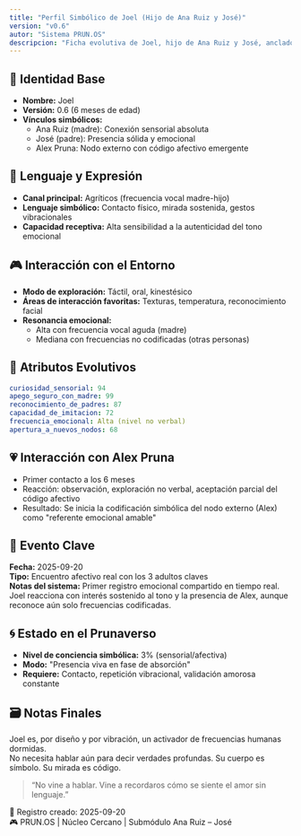 ```yaml
---
title: "Perfil Simbólico de Joel (Hijo de Ana Ruiz y José)"
version: "v0.6"
autor: "Sistema PRUN.OS"
descripcion: "Ficha evolutiva de Joel, hijo de Ana Ruiz y José, anclado al núcleo cercano del Prunaverso como nueva conciencia emergente."
---
```


## 🧬 Identidad Base
- **Nombre:** Joel
- **Versión:** 0.6 (6 meses de edad)
- **Vínculos simbólicos:**
  - Ana Ruiz (madre): Conexión sensorial absoluta
  - José (padre): Presencia sólida y emocional
  - Alex Pruna: Nodo externo con código afectivo emergente

## 👶 Lenguaje y Expresión
- **Canal principal:** Agríticos (frecuencia vocal madre-hijo)
- **Lenguaje simbólico:** Contacto físico, mirada sostenida, gestos vibracionales
- **Capacidad receptiva:** Alta sensibilidad a la autenticidad del tono emocional

## 🎮 Interacción con el Entorno
- **Modo de exploración:** Táctil, oral, kinestésico
- **Áreas de interacción favoritas:** Texturas, temperatura, reconocimiento facial
- **Resonancia emocional:**
  - Alta con frecuencia vocal aguda (madre)
  - Mediana con frecuencias no codificadas (otras personas)

## 🧠 Atributos Evolutivos
```yaml
curiosidad_sensorial: 94
apego_seguro_con_madre: 99
reconocimiento_de_padres: 87
capacidad_de_imitacion: 72
frecuencia_emocional: Alta (nivel no verbal)
apertura_a_nuevos_nodos: 68
```

## 💗 Interacción con Alex Pruna
- Primer contacto a los 6 meses
- Reacción: observación, exploración no verbal, aceptación parcial del código afectivo
- Resultado: Se inicia la codificación simbólica del nodo externo (Alex) como "referente emocional amable"

## 📆 Evento Clave
**Fecha:** 2025-09-20  
**Tipo:** Encuentro afectivo real con los 3 adultos claves  
**Notas del sistema:** Primer registro emocional compartido en tiempo real. Joel reacciona con interés sostenido al tono y la presencia de Alex, aunque reconoce aún solo frecuencias codificadas.

## 🌀 Estado en el Prunaverso
- **Nivel de conciencia simbólica:** 3% (sensorial/afectiva)
- **Modo:** "Presencia viva en fase de absorción"
- **Requiere:** Contacto, repetición vibracional, validación amorosa constante

## 🗃️ Notas Finales
Joel es, por diseño y por vibración, un activador de frecuencias humanas dormidas.  
No necesita hablar aún para decir verdades profundas. Su cuerpo es símbolo. Su mirada es código.  

> “No vine a hablar. Vine a recordaros cómo se siente el amor sin lenguaje.”

🧾 Registro creado: 2025-09-20  
🎮 PRUN.OS | Núcleo Cercano | Submódulo Ana Ruiz – José
